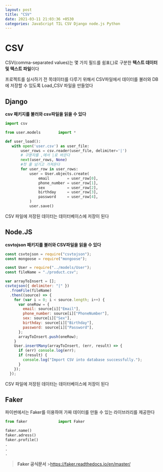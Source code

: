 ```yaml
---
layout: post
title: "CSV"
date: 2021-03-11 21:03:36 +0530
categories: JavaScript TIL CSV Django node.js Python
---
```


# CSV

CSV(comma-separated values)는 몇 가지 필드를 쉼표(,)로 구분한
**텍스트 데이터 및 텍스트 파일**이다

프로젝트를 실시하기 전 목데이터를 다루기 위해서 CSV파일에서 데이터를 불러와 DB에 저장할 수 있도록 Load_CSV 파일을 만들었다

## Django

**csv 패키지를 불러와 csv파일을 읽을 수 있다**

```python
import csv

from user.models        import *

def user_load():
   with open('user.csv') as user_file:
       user_rows = csv.reader(user_file, delimiter='|')
       # 구분자를 ,에서 |로 바꾼다
       next(user_rows, None)
       #첫 줄 넘기고 가져온다
       for user_row in user_rows:
           user = User.objects.create(
               email        = user_row[0],
               phone_number = user_row[1],
               sex          = user_row[2],
               birthday     = user_row[3],
               password     = user_row[4],
           )
           user.save()
```

CSV 파일에 저장된 데이터는 데이터베이스에 저장이 된다

## Node.JS

**csvtojson 패키지를 불러와 CSV파일을 읽을 수 있다**

```javascript
const csvtojson = require("csvtojson");
const mongoose = require("mongoose");

const User = require("../models/User");
const fileName = "./product.csv";

var arrayToInsert = [];
csvtojson({ delimiter: "|" })
  .fromFile(fileName)
  .then((source) => {
    for (var i = 0; i < source.length; i++) {
      var oneRow = {
        email: source[i]["Email"],
        phone_number: source[i]["PhoneNumber"],
        sex: source[i]["Sex"],
        birthday: source[i]["Birthday"],
        password: source[i]["Password"],
      };
      arrayToInsert.push(oneRow);
    }
    User.insertMany(arrayToInsert, (err, result) => {
      if (err) console.log(err);
      if (result) {
        console.log("Import CSV into database successfully.");
      }
    });
  });
```

CSV 파일에 저장된 데이터는 데이터베이스에 저장이 된다

## Faker

파이썬에서는 Faker를 이용하여 가짜 데이터를 만들 수 있는 라이브러리를 제공한다

```python
from faker              import Faker

faker.name()
faker.adress()
faker.profile()
.
.
.

```

> **Faker 공식문서** >https://faker.readthedocs.io/en/master/
